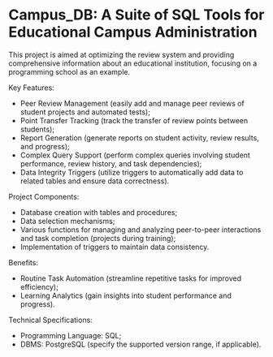 # Campus_DB: A Suite of SQL Tools for Educational Campus Administration

This project is aimed at optimizing the review system and providing comprehensive information about an educational institution, focusing on a programming school as an example.

Key Features:
- Peer Review Management (easily add and manage peer reviews of student projects and automated tests);
- Point Transfer Tracking (track the transfer of review points between students);
- Report Generation (generate reports on student activity, review results, and progress);
- Complex Query Support (perform complex queries involving student performance, review history, and task dependencies);
- Data Integrity Triggers (utilize triggers to automatically add data to related tables and ensure data correctness).

Project Components:
- Database creation with tables and procedures;
- Data selection mechanisms;
- Various functions for managing and analyzing peer-to-peer interactions and task completion (projects during training);
- Implementation of triggers to maintain data consistency.

Benefits:
- Routine Task Automation (streamline repetitive tasks for improved efficiency);
- Learning Analytics (gain insights into student performance and progress).

Technical Specifications:
- Programming Language: SQL;
- DBMS: PostgreSQL (specify the supported version range, if applicable).
